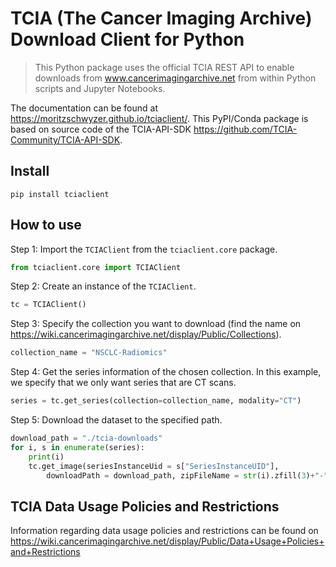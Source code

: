 <!--

#################################################
### THIS FILE WAS AUTOGENERATED! DO NOT EDIT! ###
#################################################
# file to edit: index.ipynb
# command to build the docs after a change: nbdev_build_docs

-->

# TCIA (The Cancer Imaging Archive) Download Client for Python

> This Python package uses the official TCIA REST API to enable downloads from www.cancerimagingarchive.net from within Python scripts and Jupyter Notebooks.


The documentation can be found at https://moritzschwyzer.github.io/tciaclient/. This PyPI/Conda package is based on source code of the TCIA-API-SDK https://github.com/TCIA-Community/TCIA-API-SDK.

## Install

`pip install tciaclient`

## How to use

Step 1: Import the `TCIAClient` from the `tciaclient.core` package.
<div class="codecell" markdown="1">
<div class="input_area" markdown="1">

```python
from tciaclient.core import TCIAClient
```

</div>

</div>

Step 2: Create an instance of the `TCIAClient`.
<div class="codecell" markdown="1">
<div class="input_area" markdown="1">

```python
tc = TCIAClient()
```

</div>

</div>

Step 3: Specify the collection you want to download (find the name on https://wiki.cancerimagingarchive.net/display/Public/Collections).
<div class="codecell" markdown="1">
<div class="input_area" markdown="1">

```python
collection_name = "NSCLC-Radiomics"
```

</div>

</div>

Step 4: Get the series information of the chosen collection. In this example, we specify that we only want series that are CT scans.
<div class="codecell" markdown="1">
<div class="input_area" markdown="1">

```python
series = tc.get_series(collection=collection_name, modality="CT")
```

</div>

</div>

Step 5: Download the dataset to the specified path.
<div class="codecell" markdown="1">
<div class="input_area" markdown="1">

```python
download_path = "./tcia-downloads"
for i, s in enumerate(series):
    print(i)
    tc.get_image(seriesInstanceUid = s["SeriesInstanceUID"],
        downloadPath = download_path, zipFileName = str(i).zfill(3)+"-"+collection_name+".zip")
```

</div>

</div>

## TCIA Data Usage Policies and Restrictions

Information regarding data usage policies and restrictions can be found on https://wiki.cancerimagingarchive.net/display/Public/Data+Usage+Policies+and+Restrictions
